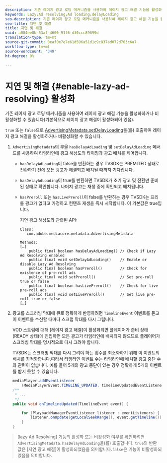 ```yaml
---
description: 기존 레이지 광고 로딩 메커니즘을 사용하여 레이지 광고 해결 기능을 활성화하거나 비활성화할 수 있습니다(기본적으로 레이지 광고 해결이 활성화되어 있음).
keywords: Lazy;Ad resolving;Ad loading;delayLoading
seo-description: 기존 레이지 광고 로딩 메커니즘을 사용하여 레이지 광고 해결 기능을 활성화하거나 비활성화할 수 있습니다(기본적으로 레이지 광고 해결이 활성화되어 있음).
seo-title: 지연 및 해결
title: 지연 및 해결
uuid: a084ee0b-53af-4600-91f6-d30ccc89699d
translation-type: tm+mt
source-git-commit: 0eaf0e7e7e61d596a51d1c9c837ad072d703c6a7
workflow-type: tm+mt
source-wordcount: '349'
ht-degree: 0%

---
```



# 지연 및 해결 {#enable-lazy-ad-resolving} 활성화

기존 레이지 광고 로딩 메커니즘을 사용하여 레이지 광고 해결 기능을 활성화하거나 비활성화할 수 있습니다(기본적으로 레이지 광고 해결이 활성화되어 있음).

`true` 또는 `false`으로 [AdvertisingMetadata.setDelayLoading](https://help.adobe.com/en_US/primetime/api/psdk/javadoc_2.4/com/adobe/mediacore/metadata/AdvertisingMetadata.html#setDelayAdLoading-boolean-)을(를) 호출하여 레이지 광고 해결을 활성화하거나 비활성화할 수 있습니다.

1. `AdvertisingMetadata`의 부울 `hasDelayAdLoading` 및 `setDelayAdLoading` 메서드를 사용하여 타임라인에 광고 해상도의 타이밍과 광고 배치를 제어합니다.

   * `hasDelayAdLoading`이 false를 반환하는 경우 TVSDK는 PREMITED 상태로 전환하기 전에 모든 광고가 해결되고 배치될 때까지 기다립니다.
   * `hasDelayAdLoading`이 true를 반환하면 TVSDK가 초기 광고 및 전환만 준비된 상태로 확인합니다. 나머지 광고는 재생 중에 확인되고 배치됩니다.
   * `hasPreroll` 또는 `hasLivePreroll`이 false를 반환하는 경우 TVSDK는 프리롤 광고가 없다고 가정하고 컨텐츠 재생을 즉시 시작합니다. 이 기본값은 true입니다.

      지연 광고 해상도와 관련된 API:

      ```
      Class: 
         com.adobe.mediacore.metadata.AdvertisingMetadata 
      
      Methods: 
      […] 
          public final boolean hasDelayAdLoading() // Check if Lazy Ad Resolving enabled 
          public final void setDelayAdLoading()    // Enable or disable Lazy Ad Resolving 
          public final boolean hasPreroll()        // Check for existence of pre-roll ads 
          public final void setPreroll()           // Set pre-roll true or false 
          public final boolean hasLivePreroll()    // Check for live pre-roll ads 
          public final void setLivePreroll()       // Set live pre-roll true or false 
      […]
      ```

1. 광고를 스크러빙 막대에 큐로 정확하게 반영하려면 `TimelineEvent` 이벤트를 듣고 이 이벤트를 수신할 때마다 스크럽 막대를 다시 그립니다.

   VOD 스트림에 대해 [레이지 광고 해결]이 활성화되면 플레이어가 준비 상태(READY 상태)에 진입하면 모든 광고가 타임라인에 배치되지 않으므로 플레이어가 스크러빙 막대를 명시적으로 다시 그려야 합니다.

   TVSDK는 스크러빙 막대를 다시 그려야 하는 횟수를 최소화하기 위해 이 이벤트의 배치를 최적화합니다.따라서 타임라인 이벤트 수는 타임라인에 배치할 광고 중단 수와 관련이 없습니다. 예를 들어 5개의 광고 중단이 있는 경우 정확하게 5개의 이벤트를 받지 못할 수 있습니다.

   ```java
   mediaPlayer.addEventListener 
       (MediaPlayerEvent.TIMELINE_UPDATED, timelineUpdatedEventListener); 
   /** 
    * ... 
    */ 
   public void onTimelineUpdated(TimelineEvent event) { 
   
       for (PlaybackManagerEventListener listener : eventListeners) { 
           listener.onUpdate(getLocalSeekRange(), event.getTimeline()); 
       } 
   } 
   ```

>[lazy Ad Resolving] 기능의 활성화 또는 비활성화 여부를 확인하려면 `AdvertisingMetadata.hasDelayAdLoading`을(를) 호출합니다. `true`의 반환 값은 [지연 광고 해결]이 활성화되었음을 의미합니다.`false`은 기능이 비활성화되었음을 의미합니다.

